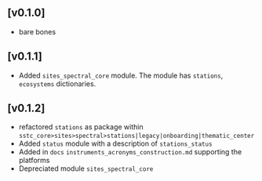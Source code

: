 ## [v0.1.0]
- bare bones 

## [v0.1.1]
- Added `sites_spectral_core` module. The module has `stations`, `ecosystems` dictionaries. 

## [v0.1.2]
- refactored `stations` as package within `sstc_core>sites>spectral>stations|legacy|onboarding|thematic_center`   
- Added `status` module with a description of `stations_status`
- Added in `docs` `instruments_acronyms_construction.md` supporting the platforms
- Depreciated module `sites_spectral_core`